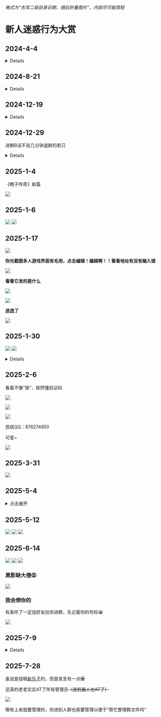 *格式为“先写二级目录日期，随后折叠图片”，内容尽可能简短*

# 新人迷惑行为大赏

## 2024-4-4

<details>

![](/others/弱智新人整合/20240404/1.jpeg)

</details>

## 2024-8-21

<details>

![](/others/弱智新人整合/20240821/1.jpeg)

![](/others/弱智新人整合/20240821/2.png)

</details>

## 2024-12-19

<details>

![](/others/弱智新人整合/20241219/0.jpg)

![](/others/弱智新人整合/20241219/1.png)

![](/others/弱智新人整合/20241219/2.png)

</details>

## 2024-12-29

进群B话不说几分钟退群的若只

<details>

![](/others/弱智新人整合/20241229/0.png)

![](/others/弱智新人整合/20241229/1.png)

</details>

## 2025-1-4

《瞎子传奇》新篇

![](/others/弱智新人整合/20250104/1.jpg)

## 2025-1-6

![](/others/弱智新人整合/20250106/1.png)
![](/others/弱智新人整合/20250106/2.jpg)

## 2025-1-17

![](/others/弱智新人整合/20250117/QQ.jpg)

**你光截图多人游戏界面有毛用，点击编辑！编辑啊！！看看地址有没有输入错**

![](/others/弱智新人整合/20250117/聊天记录.png)

**看看它发的是什么**

![](/others/弱智新人整合/20250117/1.png)

![](/others/弱智新人整合/20250117/2.png)

**逃逸了**

![](/others/弱智新人整合/20250117/逃逸了.png)

## 2025-1-30

![](/others/弱智新人整合/20250130/0.png)
![](/others/弱智新人整合/20250130/1.jpg)

<details>

![](/others/弱智新人整合/20250130/2.jpg)

</details>

## 2025-2-6

看着不像“唐”，居然懂验证码

![](/others/弱智新人整合/20250206/1.jpg)

![](/others/弱智新人整合/20250206/2.jpg)

![](/others/弱智新人整合/20250206/3.jpg)

孩纸QQ：876274850

可爱~

![](/others/弱智新人整合/20250206/头像.jpg)

## 2025-3-31

![](/others/弱智新人整合/20250331/1.jpg)

## 2025-5-4

<details>

<summary>点击展开</summary>

**头像有点猎奇**

<details>

<summary>慎看</summary>

![](/others/弱智新人整合/20250504/头像.jpg)

</details>

**进来根本不是玩游戏的**

只会发有的没的，和本群主题什么关系也没有.因为进来也有很长时间了，更早些的记录没看到

<details>

![](/others/弱智新人整合/20250504/1.jpg)
![](/others/弱智新人整合/20250504/2.jpg)
![](/others/弱智新人整合/20250504/3.jpg)
![](/others/弱智新人整合/20250504/4.jpg)

</details>

</details>

## 2025-5-12

![](/others/弱智新人整合/20250512/1.jpg)
![](/others/弱智新人整合/20250512/2.jpg)
![](/others/弱智新人整合/20250512/3.jpg)

## 2025-6-14

![](/others/弱智新人整合/20250614/1.png)
![](/others/弱智新人整合/20250614/2.png)
![](/others/弱智新人整合/20250614/3.png)

### 黑影缺大德😡

![](/others/弱智新人整合/20250614/黑影.jpg)

### 我会想你的

有条件了一定加好友拉你进群，先记着你的号码😭

![](/others/弱智新人整合/20250614/QQ.jpg)

## 2025-7-9

<details>

咦？

有蛙？

有支那蛙

![](/others/弱智新人整合/20250709/c9e0a87087bf821bbd5c7b949a70cb97.png)

</details>

## 2025-7-28

虽说是投稿[新乐子](/article/diamondegg)的，但是发言有一点~~唐~~

还真的老老实实AT了所有管理员~~（连机器人也AT了）~~

![](/others/弱智新人整合/20250728/1.png)

哪有上来就要管理的，你进别人群也索要管理以便于“帮忙整理群文件吗”
